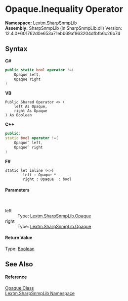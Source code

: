 # Opaque.Inequality Operator 
 

**Namespace:**&nbsp;<a href="N_Lextm_SharpSnmpLib">Lextm.SharpSnmpLib</a><br />**Assembly:**&nbsp;SharpSnmpLib (in SharpSnmpLib.dll) Version: 12.4.0+601762d0e653a71ebb69af963204dfbfb6c26b74

## Syntax

**C#**<br />
``` C#
public static bool operator !=(
	Opaque left,
	Opaque right
)
```

**VB**<br />
``` VB
Public Shared Operator <> ( 
	left As Opaque,
	right As Opaque
) As Boolean
```

**C++**<br />
``` C++
public:
static bool operator !=(
	Opaque^ left, 
	Opaque^ right
)
```

**F#**<br />
``` F#
static let inline (<>)
        left : Opaque * 
        right : Opaque  : bool
```


#### Parameters
&nbsp;<dl><dt>left</dt><dd>Type: <a href="T_Lextm_SharpSnmpLib_Opaque">Lextm.SharpSnmpLib.Opaque</a><br /></dd><dt>right</dt><dd>Type: <a href="T_Lextm_SharpSnmpLib_Opaque">Lextm.SharpSnmpLib.Opaque</a><br /></dd></dl>

#### Return Value
Type: <a href="https://docs.microsoft.com/dotnet/api/system.boolean" target="_blank" rel="noopener noreferrer">Boolean</a>

## See Also


#### Reference
<a href="T_Lextm_SharpSnmpLib_Opaque">Opaque Class</a><br /><a href="N_Lextm_SharpSnmpLib">Lextm.SharpSnmpLib Namespace</a><br />